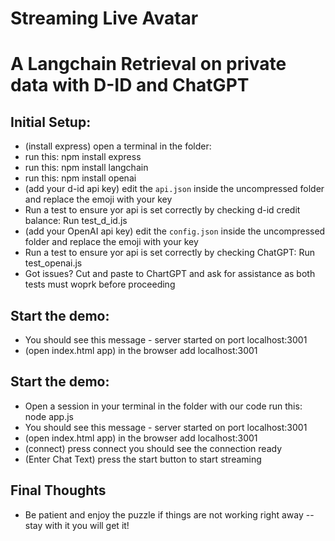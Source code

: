 # Streaming Live Avatar
# A Langchain Retrieval on private data with D-ID and ChatGPT

## Initial Setup:
* (install express) open a terminal in the folder:
* run this: npm install express
* run this: npm install langchain
* run this: npm install openai
* (add your d-id api key) edit the `api.json` inside the uncompressed folder and replace the emoji with your key
* Run a test to ensure yor api is set correctly by checking d-id credit balance:  Run test_d_id.js
* (add your OpenAI api key) edit the `config.json` inside the uncompressed folder and replace the emoji with your key
* Run a test to ensure yor api is set correctly by checking ChatGPT:  Run test_openai.js
*  Got issues?  Cut and paste to ChartGPT and ask for assistance as both tests must woprk before proceeding

## Start the demo:
* You should see this message - server started on port localhost:3001
* (open index.html app) in the browser add localhost:3001

## Start the demo:
* Open a session in your terminal in the folder with our code run this: node app.js 
* You should see this message - server started on port localhost:3001
* (open index.html app) in the browser add localhost:3001
* (connect) press connect you should see the connection ready 
* (Enter Chat Text) press the start button to start streaming

## Final Thoughts
* Be patient and enjoy the puzzle if things are not working right away -- stay with it you will get it!
